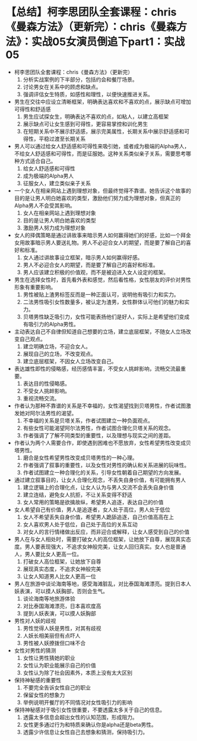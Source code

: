 # 【总结】柯李思团队全套课程：chris《曼森方法》（更新完）：chris《曼森方法》：实战05女演员倒追下part1：实战05

-   柯李思团队全套课程：chris《曼森方法》（更新完）
    1.  分析实战案例的下半部分，包括约会和餐厅场景。
    2.  讨论男女在关系中的顾虑和缺点。
    3.  强调评估女生特质，如感性和理性，以便快速推进关系。
-   男生在交往中应设立清晰框架，明确表达喜欢和不喜欢的点，展示缺点可增加可得性和舒适感
    1.  男生应试探女生，明确表达不喜欢的点，如粘人，以建立高框架
    2.  展示缺点可让女生感到可得性，更容易掌控和训化男生
    3.  在短期关系中不展示舒适感，展示完美属性，长期关系中展示舒适感和可得性，平稳过渡至长期关系
-   男人可以通过给女人舒适感和可得性来吸引她，或者成为极端的Alpha男人，不给女人舒适感和可得性，而是征服她。这种关系类似亲子关系，需要思考哪种方式适合自己。
    1.  给女人舒适感和可得性
    2.  成为极端的Alpha男人
    3.  征服女人，建立类似亲子关系
-   一个女人在相亲网站上遇到理想对象，但最终觉得不靠谱。她告诉这个故事的目的是让男人明白她喜欢的类型，激励他们努力成为理想对象，但真正的Alpha男人不会受其影响。
    1.  女人在相亲网站上遇到理想对象
    2.  目的是让男人明白她喜欢的类型
    3.  激励男人努力成为理想对象
-   女人的择偶策略是通过讲故事来暗示男人如何赢得她们的好感，比如一个拜金女用故事暗示男人要送礼物。男人不必迎合女人的期望，而是要了解自己的喜好和标准。
    1.  女人通过讲故事设立框架，暗示男人如何赢得好感。
    2.  男人不必迎合女人的期望，而是要了解自己的喜好和标准。
    3.  男人应该建立积极的价值观，而不是被迫进入女人设定的框架。
-   男生在选择女性时，首先看外表和感觉，然后看性格，女性朋友的评价对男性形象有重要影响。
    1.  男性被贴上渣男标签反而是一种正面认可，说明他有吸引力和实力。
    2.  二法男性吸引女性数量多，被认定为渣男，女性群体认可他们的魅力和实力。
    3.  贝塔男性缺乏吸引力，女性可能表扬他们是好人，实际上是希望他们变成有吸引力的Alpha男性。
-   主动表达自己不自律但知道自己想要的立场，建立底层框架，不随女人立场改变自己观点。
    1.  建立明确立场，不迎合女人。
    2.  展现自己的立场，不改变观点。
    3.  建立底层框架，不因女人立场改变自己。
-   表达雄性即性的侵略感，经历感情丰富，不受女人挑衅影响，流畅交流最重要。
    1.  表达目的性侵略感。
    2.  不受女人挑衅影响。
    3.  重视流畅交流。
-   作者认为那种不靠谱的关系是不幸福的，女性渴望找到贝塔男性，作者试图激发她对阿尔法男性的渴望。
    1.  不幸福的关系是贝塔关系，作者试图建立一种负面观点。
    2.  有些女性可能渴望阿尔法男性，作者试图合理化贝塔关系的观念。
    3.  作者强调了了解不同类型的重要性，以及理想与现实之间的差距。
-   作者认为两个人需要合作，即使遇到困难也不愿放弃，女性希望男性改变成贝塔男性。
    1.  磨合是女性希望男性改变成贝塔男性的一种心理。
    2.  作者强调了叙事的重要性，以及女性对男性的确认和关系进展的玩味性。
    3.  作者试图建立一种合理化的关系，引导女性朝着自己期望的方向发展。
-   通过建立叙事目的，让女人合理化观念，不丢失自身价值，有可能拥有男人
    1.  建立逻辑上的合理化点，让女人认为与男人交流不会丢失自身价值
    2.  建立连结，避免女人抗拒，不让关系变得不舒适
    3.  女人常用的策略是欲擒故纵，希望男人追逐，表达自己的价值
-   女人希望自己有价值，男人是追逐者，女人处于高位，男人处于低位
    1.  女人不希望丢失自身价值，希望男人跪舔追逐，自己价值高高在上
    2.  女人喜欢男人处于低位，自己处于高位的关系互动
    3.  对女人的言行情绪做出反应，而非迎合或解释，让女人感受到自己的价值
-   男人在与女人相处时，需要打破女人的高位框架，让她放下自尊，展现真实态度。男人要表现强大，不追求女神般完美，让女人回归真实。女人也是普通人，男人要比女人更高一位。
    1.  打破女人高位框架，让她放下自尊
    2.  展现真实态度，不追求女神般完美
    3.  让女人知道男人比女人更高一位
-   男人在旅游中谈论海南等地，感受海滩脏乱，对比泰国海滩漂亮。提到日本人妖表演，可以摸人妖胸部，否则会生气。
    1.  谈论海南等地旅游体验
    2.  对比泰国海滩漂亮，日本喜欢度高
    3.  提到人妖表演，可以摸人妖胸部
-   男性对人妖的歧视
    1.  男性觉得人妖是男性，对其有歧视
    2.  人妖长相美丽但有点吓人
    3.  男性被人妖撩拨但口味不合
-   女性对男性的猜测
    1.  女性让男性猜她的职业
    2.  女性认为职业能展示自己的价值
    3.  女性认为除了社会因素外，本质上没有太大区别
-   保持神秘感的重要性
    1.  不要完全告诉女性自己的职业
    2.  保留女性的想象力
    3.  举例说明开餐厅的不同情况对女性吸引力的影响
-   保持神秘感对于吸引女性很重要，不要透露太多关于自己的信息。
    1.  透露太多信息会超出女性的认知范围，形成阻力。
    2.  女性更多通过行为和特质来确认你是alpha还是beta男性。
    3.  透露少许信息让女性自己去想象和猜测，保持吸引力。